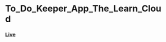 # To_Do_Keeper_App_The_Learn_Cloud
<a href="https://magical-granita-094513.netlify.app/"><h3>Live</h3></a>
